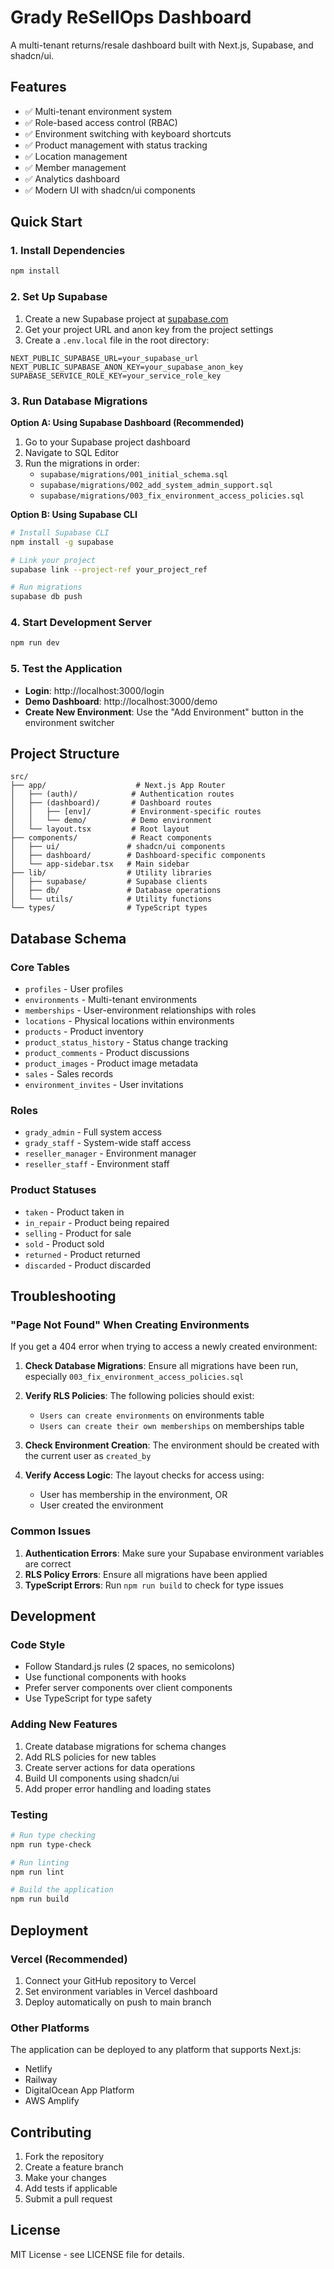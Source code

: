 # Grady ReSellOps Dashboard

A multi-tenant returns/resale dashboard built with Next.js, Supabase, and
shadcn/ui.

## Features

- ✅ Multi-tenant environment system
- ✅ Role-based access control (RBAC)
- ✅ Environment switching with keyboard shortcuts
- ✅ Product management with status tracking
- ✅ Location management
- ✅ Member management
- ✅ Analytics dashboard
- ✅ Modern UI with shadcn/ui components

## Quick Start

### 1. Install Dependencies

```bash
npm install
```

### 2. Set Up Supabase

1. Create a new Supabase project at [supabase.com](https://supabase.com)
2. Get your project URL and anon key from the project settings
3. Create a `.env.local` file in the root directory:

```env
NEXT_PUBLIC_SUPABASE_URL=your_supabase_url
NEXT_PUBLIC_SUPABASE_ANON_KEY=your_supabase_anon_key
SUPABASE_SERVICE_ROLE_KEY=your_service_role_key
```

### 3. Run Database Migrations

**Option A: Using Supabase Dashboard (Recommended)**

1. Go to your Supabase project dashboard
2. Navigate to SQL Editor
3. Run the migrations in order:
   - `supabase/migrations/001_initial_schema.sql`
   - `supabase/migrations/002_add_system_admin_support.sql`
   - `supabase/migrations/003_fix_environment_access_policies.sql`

**Option B: Using Supabase CLI**

```bash
# Install Supabase CLI
npm install -g supabase

# Link your project
supabase link --project-ref your_project_ref

# Run migrations
supabase db push
```

### 4. Start Development Server

```bash
npm run dev
```

### 5. Test the Application

- **Login**: http://localhost:3000/login
- **Demo Dashboard**: http://localhost:3000/demo
- **Create New Environment**: Use the "Add Environment" button in the
  environment switcher

## Project Structure

```
src/
├── app/                    # Next.js App Router
│   ├── (auth)/            # Authentication routes
│   ├── (dashboard)/       # Dashboard routes
│   │   ├── [env]/         # Environment-specific routes
│   │   └── demo/          # Demo environment
│   └── layout.tsx         # Root layout
├── components/            # React components
│   ├── ui/               # shadcn/ui components
│   ├── dashboard/        # Dashboard-specific components
│   └── app-sidebar.tsx   # Main sidebar
├── lib/                  # Utility libraries
│   ├── supabase/         # Supabase clients
│   ├── db/               # Database operations
│   └── utils/            # Utility functions
└── types/                # TypeScript types
```

## Database Schema

### Core Tables

- `profiles` - User profiles
- `environments` - Multi-tenant environments
- `memberships` - User-environment relationships with roles
- `locations` - Physical locations within environments
- `products` - Product inventory
- `product_status_history` - Status change tracking
- `product_comments` - Product discussions
- `product_images` - Product image metadata
- `sales` - Sales records
- `environment_invites` - User invitations

### Roles

- `grady_admin` - Full system access
- `grady_staff` - System-wide staff access
- `reseller_manager` - Environment manager
- `reseller_staff` - Environment staff

### Product Statuses

- `taken` - Product taken in
- `in_repair` - Product being repaired
- `selling` - Product for sale
- `sold` - Product sold
- `returned` - Product returned
- `discarded` - Product discarded

## Troubleshooting

### "Page Not Found" When Creating Environments

If you get a 404 error when trying to access a newly created environment:

1. **Check Database Migrations**: Ensure all migrations have been run,
   especially `003_fix_environment_access_policies.sql`

2. **Verify RLS Policies**: The following policies should exist:
   - `Users can create environments` on environments table
   - `Users can create their own memberships` on memberships table

3. **Check Environment Creation**: The environment should be created with the
   current user as `created_by`

4. **Verify Access Logic**: The layout checks for access using:
   - User has membership in the environment, OR
   - User created the environment

### Common Issues

1. **Authentication Errors**: Make sure your Supabase environment variables are
   correct
2. **RLS Policy Errors**: Ensure all migrations have been applied
3. **TypeScript Errors**: Run `npm run build` to check for type issues

## Development

### Code Style

- Follow Standard.js rules (2 spaces, no semicolons)
- Use functional components with hooks
- Prefer server components over client components
- Use TypeScript for type safety

### Adding New Features

1. Create database migrations for schema changes
2. Add RLS policies for new tables
3. Create server actions for data operations
4. Build UI components using shadcn/ui
5. Add proper error handling and loading states

### Testing

```bash
# Run type checking
npm run type-check

# Run linting
npm run lint

# Build the application
npm run build
```

## Deployment

### Vercel (Recommended)

1. Connect your GitHub repository to Vercel
2. Set environment variables in Vercel dashboard
3. Deploy automatically on push to main branch

### Other Platforms

The application can be deployed to any platform that supports Next.js:

- Netlify
- Railway
- DigitalOcean App Platform
- AWS Amplify

## Contributing

1. Fork the repository
2. Create a feature branch
3. Make your changes
4. Add tests if applicable
5. Submit a pull request

## License

MIT License - see LICENSE file for details.
